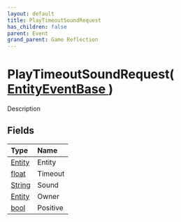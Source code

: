 ```yaml
---
layout: default
title: PlayTimeoutSoundRequest
has_children: false
parent: Event
grand_parent: Game Reflection
---
```

# PlayTimeoutSoundRequest( [ EntityEventBase ](/riftbreaker-wiki/docs/game-reflection/events/entity_event_base/) )
Description 

## Fields

| Type | Name |
|:----------|:--------------|
| [Entity](/riftbreaker-wiki/docs/game-reflection/classes/entity/) | Entity |
| [float](/riftbreaker-wiki/docs/game-reflection/components/float/) | Timeout |
| [String](/riftbreaker-wiki/docs/game-reflection/components/string/) | Sound |
| [Entity](/riftbreaker-wiki/docs/game-reflection/classes/entity/) | Owner |
| [bool](/riftbreaker-wiki/docs/game-reflection/components/bool/) | Positive |

